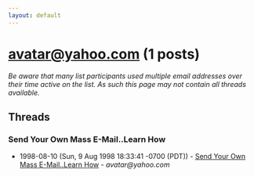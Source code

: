 ```yaml
---
layout: default
---
```


# avatar@yahoo.com (1 posts)

_Be aware that many list participants used multiple email addresses over their time active on the list. As such this page may not contain all threads available._

## Threads

### Send Your Own Mass E-Mail..Learn How
+ 1998-08-10 (Sun, 9 Aug 1998 18:33:41 -0700 (PDT)) - [Send Your Own Mass E-Mail..Learn How](/archive/1998/08/0fdbd1f80ef0e64a83031c6a08e44df1148e0cec2950ce7f70adf035d56b99a0) - _avatar@yahoo.com_

